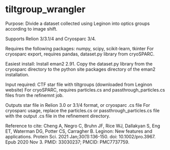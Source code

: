# tiltgroup_wrangler
Purpose: Divide a dataset collected using Leginon into optics groups according to image shift.

Supports Relion 3/3.1/4 and Cryosparc 3/4.

Requires the following packages: numpy, scipy, scikit-learn, tkinter
For cryosparc export, requires pandas, dataset.py library from cryoSPARC.

Easiest install: Install eman2 2.91. Copy the dataset.py library from the cryosparc directory to the python site packages directory of the eman2 installation.

Input required: CTF star file with tiltgroups (downloaded from Leginon website)
For cryoSPARC, requires particles.cs and passthrough_particles.cs files from the refinemnt job.

Outputs star file in Relion 3.0 or 3.1/4 format, or cryosparc .cs file 
For cryosparc usage, replace the particles.cs or passthrough_particles.cs file with the output .cs file in the refinement directory.

Reference to cite:
Cheng A, Negro C, Bruhn JF, Rice WJ, Dallakyan S, Eng ET, Waterman DG, Potter CS, Carragher B. Leginon: New features and applications. Protein Sci. 2021 Jan;30(1):136-150. doi: 10.1002/pro.3967. Epub 2020 Nov 3. PMID: 33030237; PMCID: PMC7737759.
